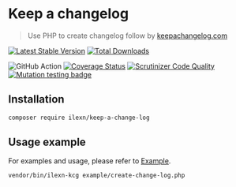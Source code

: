 # Keep a changelog
> Use PHP to create changelog follow by [keepachangelog.com](http://keepachangelog.com/en/1.0.0/#how)

[![Latest Stable Version](https://poser.pugx.org/ilexn/keep-a-change-log/v/stable)](https://packagist.org/packages/ilexn/keep-a-change-log)
[![Total Downloads](https://poser.pugx.org/ilexn/keep-a-change-log/downloads)](https://packagist.org/packages/ilexn/keep-a-change-log)

![GitHub Action](https://github.com/iLexN/keep-a-change-log/workflows/CI%20Check/badge.svg)
[![Coverage Status](https://coveralls.io/repos/github/iLexN/keep-a-change-log/badge.svg?branch=2.x)](https://coveralls.io/github/iLexN/keep-a-change-log?branch=master)
[![Scrutinizer Code Quality](https://scrutinizer-ci.com/g/iLexN/keep-a-change-log/badges/quality-score.png?b=2.x)](https://scrutinizer-ci.com/g/iLexN/keep-a-change-log/?branch=master)
[![Mutation testing badge](https://img.shields.io/endpoint?style=flat&url=https%3A%2F%2Fbadge-api.stryker-mutator.io%2Fgithub.com%2FiLexN%2Fkeep-a-change-log%2F2.x)](https://dashboard.stryker-mutator.io/reports/github.com/iLexN/keep-a-change-log/2.x)

## Installation
```sh
composer require ilexn/keep-a-change-log
```

## Usage example
For examples and usage, please refer to [Example].
```shell
vendor/bin/ilexn-kcg example/create-change-log.php
```

<!-- Markdown link & img dfn's -->
[Example]: https://github.com/iLexN/keep-a-change-log/tree/2.x/example
[docs]: https://ilexn.github.io/keep-a-change-log/
